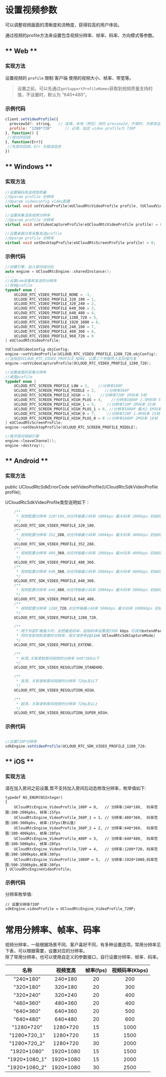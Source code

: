 # 设置视频参数

可以调整视频画面的清晰度和流畅度，获得较高的用户体验。    

通过视频的profile方法来设置包含视频分辨率、帧率、码率、方向模式等参数。   


<!-- tabs:start -->

## ** Web **
 

### 实现方法

设置视频的 `profile` 限制 客户端 使用的视频大小、帧率、带宽等。 

> 设置之前，可以先通过`getSupportProfileNames`获取到视频质量支持的值，不设置时，默认为 "640*480"。

### 示例代码

```js
client.setVideoProfile({
  previewId?: string,   // 选填，本地（预览）流的 previewId，不填时，为修改全局的 video profile 设置，供后续创建或发布的流使用
  profile: "1280*720"      // 必填，指定 video profile为 720P
}, function() {
 //成功时回调
}, function(Err){
 //失败时回调，Err 为错误信息
})
```  


## ** Windows **

### 实现方法

```cpp
//设置编码发送视频质量
//@param profile 分辨率
//@param videoconfig video配置
virtual void setVideoProfile(eUCloudRtcVideoProfile profile, tUCloudVideoConfig& videoconfig) = 0;
 
//设置采集渲染视频分辨率
//@param profile 分辨率
virtual void setVideoCaptureProfile(eUCloudRtcVideoProfile profile) = 0;
	
//设置桌面分享采集发送profile
//@param profile 分辨率
virtual void setDesktopProfile(eUCloudRtcScreenProfile profile) = 0;
```

### 示例代码

```cpp
//创建引擎，加入房间成功后
auto engine = UCloudRtcEngine::sharedInstance();
....
//设置cam采集和发送的分辨率
//视频profile
typedef enum {
	UCLOUD_RTC_VIDEO_PROFILE_NONE = -1, 
	UCLOUD_RTC_VIDEO_PROFILE_320_180 = 1,
	UCLOUD_RTC_VIDEO_PROFILE_320_240 = 2,
	UCLOUD_RTC_VIDEO_PROFILE_640_360 = 3,
	UCLOUD_RTC_VIDEO_PROFILE_640_480 = 4,
	UCLOUD_RTC_VIDEO_PROFILE_1280_720 = 5,
	UCLOUD_RTC_VIDEO_PROFILE_1920_1080 = 6,
	UCLOUD_RTC_VIDEO_PROFILE_240_180 = 7,
	UCLOUD_RTC_VIDEO_PROFILE_480_360 = 8,
	UCLOUD_RTC_VIDEO_PROFILE_960_720 = 9
} eUCloudRtcVideoProfile;

tUCloudVideoConfig objConfig;
engine->setVideoProfile(UCLOUD_RTC_VIDEO_PROFILE_1280_720,objConfig); 
//当指定UCLOUD_RTC_VIDEO_PROFILE_NONE，以第二个参数传入实际值为准
engine->setVideoCaptureProfile(UCLOUD_RTC_VIDEO_PROFILE_1280_720);

//设置桌面的采集分辨率
//桌面profile
typedef enum {
	UCLOUD_RTC_SCREEN_PROFILE_LOW = 1,    //分辨率180P
	UCLOUD_RTC_SCREEN_PROFILE_MIDDLE = 2,    //分辨率360P
	UCLOUD_RTC_SCREEN_PROFILE_HIGH = 3,    //分辨率720P 1M码率 5帧
	UCLOUD_RTC_SCREEN_PROFILE_HIGH_PLUS = 4,    //分辨率1080P 1.5M码率 5帧
	UCLOUD_RTC_SCREEN_PROFILE_HIGH_1 = 5,     //分辨率720P 2M码率 25帧
	UCLOUD_RTC_SCREEN_PROFILE_HIGH_PLUS_1 = 6, //分辨率1080P 最大2.5M码率 25帧
	UCLOUD_RTC_SCREEN_PROFILE_HIGH_0 = 7,     //分辨率720P 1.6M码率 15帧
	UCLOUD_RTC_SCREEN_PROFILE_HIGH_PLUS_0 = 8 //分辨率1080P 2M码率 18帧
} eUCloudRtcScreenProfile;
engine->setDesktopProfile(UCLOUD_RTC_SCREEN_PROFILE_MIDDLE);

//离开房间销毁引擎
engine->leaveChannel();
engine->destroy();

```

## ** Android **

### 实现方法

public UCloudRtcSdkErrorCode setVideoProfile(UCloudRtcSdkVideoProfile profile);

UCloudRtcSdkVideoProfile类型说明如下：

```java
    /**
     * 视频配置分辨率 320*180,对应传输最小码率 100kbps 最大码率 200kbps 初始码率 100kbps
     */
    UCLOUD_RTC_SDK_VIDEO_PROFILE_320_180,
    /**
     * 视频配置分辨率 352_288,对应传输最小码率 100kbps 最大码率 300kbps 初始码率 200kbps
     */
    UCLOUD_RTC_SDK_VIDEO_PROFILE_352_288,
    /**
     * 视频配置分辨率 480_360,对应传输最小码率 100kbps 最大码率 400kbps 初始码率 200kbps
     */
    UCLOUD_RTC_SDK_VIDEO_PROFILE_480_360,
    /**
     * 视频配置分辨率 640_360,对应传输最小码率 200kbps 最大码率 400kbps 初始码率 300kbps
     */
    UCLOUD_RTC_SDK_VIDEO_PROFILE_640_360,
    /**
     * 视频配置分辨率 640_480,对应传输最小码率 200kbps 最大码率 500kbps 初始码率 300kbps
     */
    UCLOUD_RTC_SDK_VIDEO_PROFILE_640_480,
    /**
     * 视频配置分辨率 1280_720,对应传输最小码率 500kbps 最大码率 1000kbps 初始码率 600kbps
     */
    UCLOUD_RTC_SDK_VIDEO_PROFILE_1280_720,

    /**
     * 用于外部扩展接入时，会把最低码率，起始码率设置成1500 kbps 可调用extendParams 设置fps，width * height，不设置默认值为25fps，640 * 480
     * 同时会影响到录像的分辨率，相关请参考{@link UCloudRtcSdkCaptureMode}
     */
    UCLOUD_RTC_SDK_VIDEO_PROFILE_EXTEND,

    /**
     * 标清,关联录制房间视频的分辨率 640*360以下
     */
    UCLOUD_RTC_SDK_VIDEO_RESOLUTION_STANDARD,

    /**
     * 高清，关联录制房间视频的分辨率 720p及以下
     */
    UCLOUD_RTC_SDK_VIDEO_RESOLUTION_HIGH,

    /**
     * 超清，关联录制房间视频的分辨率 720p及以上
     */
    UCLOUD_RTC_SDK_VIDEO_RESOLUTION_SUPER_HIGH;

``` 

### 示例代码

```java

//设置720P分辨率
sdkEngine.setVideoProfile(UCLOUD_RTC_SDK_VIDEO_PROFILE_1280_720;

``` 

## ** iOS **
  
### 实现方法

请在加入房间之前设置,暂不支持加入房间后动态修改分辨率，枚举值如下:

```objc
typedef NS_ENUM(NSInteger)
{
    UCloudRtcEngine_VideoProfile_180P = 0,   // 分辨率:240*180,  码率范围:100-200kpbs, 帧率:15fps
    UCloudRtcEngine_VideoProfile_360P_1 = 1, // 分辨率:480*360,  码率范围:100-300kpbs, 帧率:15fps(默认值)
    UCloudRtcEngine_VideoProfile_360P_2 = 2, // 分辨率:640*360,  码率范围:100-400kpbs, 帧率:20fps
    UCloudRtcEngine_VideoProfile_480P = 3,   // 分辨率:640*480,  码率范围:100-500kpbs, 帧率:20fps
    UCloudRtcEngine_VideoProfile_720P = 4,   // 分辨率:1280*720, 码率范围:300-1000kpbs,帧率:30fps
    UCloudRtcEngine_VideoProfile_1080P = 5,  // 分辨率:1920*1080,码率范围:500-1500kpbs,帧率:30fps
} UCloudRtcEngineVideoProfile;
```


### 示例代码

分辨率枚举值:

``` objc
// 设置分辨率720P
sdkEngine.videoProfile = UCloudRtcEngine_VideoProfile_720P;
```  

<!-- tabs:end -->

# 常用分辨率、帧率、码率

视频分辨率，一般根据场景不同、客户喜好不同，有多种设置选项。常用分辨率见下表，可以根据需要，设置对应的分辨率。    
除了常用分辨率，也可以使用自定义的参数接口，自行设置分辨率、帧率、码率。    

名称 | 视频宽高 | 帧率(fps) | 视频码率(Kbps)
:-: | :-: | :-: | :-:
"240\*180" | 240\*180 | 20 | 200
"320\*180" | 320\*180 | 20 | 300
"320\*240" | 320\*240 | 20 | 400
"480\*360" | 480\*360 | 20 | 400
"640\*360" | 640\*360 | 20 | 500
"640\*480" | 640\*480 | 20  | 600
"1280\*720" | 1280\*720 | 15 | 1000
"1280\*720_1" | 1280\*720 | 15 | 1500
"1280\*720_2" | 1280\*720 | 30 | 2000
"1920\*1080" | 1920\*1080 | 15 | 1500
"1920\*1080_1" | 1920\*1080 | 15 | 2000
"1920\*1080_2" | 1920\*1080 | 30 | 2500

